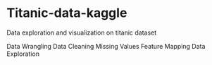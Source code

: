 # Titanic-data-kaggle
Data exploration and visualization on titanic dataset

Data Wrangling
Data Cleaning
Missing Values
Feature Mapping
Data Exploration
